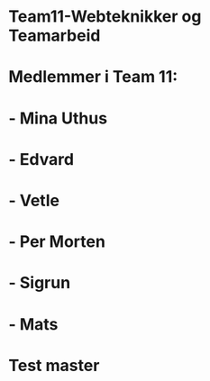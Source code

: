 # Team11-Webteknikker og Teamarbeid

# Medlemmer i Team 11:
# - Mina Uthus
# - Edvard
# - Vetle
# - Per Morten
# - Sigrun
# - Mats


# Test master
